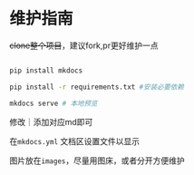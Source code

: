 # 维护指南

~~clone整个项目~~，建议fork,pr更好维护一点

```bash

pip install mkdocs

pip install -r requirements.txt #安装必要依赖

mkdocs serve # 本地预览

```


修改｜添加对应md即可

在`mkdocs.yml` 文档区设置文件以显示

图片放在`images`，尽量用图床，或者分开方便维护
